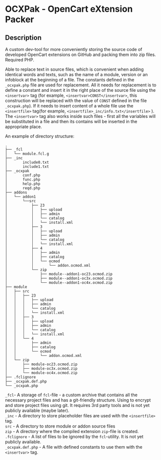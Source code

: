 # OCXPak - OpenCart eXtension Packer

## Description
A custom dev-tool for more conveniently storing the source code of developed OpenCart extensions on GitHub and packing them into zip files. Required PHP.

Able to replace text in source files, which is convenient when adding identical words and texts, such as the name of a module, version or an infoblock at the beginning of a file.
The constants defined in the `_ocxpak.php` file are used for replacement. All it needs for replacement is to define a constant and insert it in the right place of the source file using the `<insertvar>` tag (for example, `<insertvar>CONST</insertvar>`, this construction will be replaced with the value of `CONST` defined in the file `_ocxpak.php`). If it needs to insert content of a whole file use the `<insertfile>` tag(for example, `<insertfile>_inc/info.txt</insertfile>` ). The `<insertvar>` tag also works inside such files - first all the variables will be substituted in a file and then its contains will be inserted in the appropriate place.

An example of directory structure:
```
.
├── _fcl
│   └── module.fcl.g
├── _inc
│       include0.txt
│       include1.txt
├── _ocxpak
│       conf.php
│       func.php
│       help.php
│       reqd.php
├── addons
│   └── addon1
│       └──src
│           ├── 23
│           │   ├── upload
│           │   ├── admin
│           │   └── catalog
│           │   └── install.xml
│           ├── 3
│           │   ├── upload
│           │   ├── admin
│           │   └── catalog
│           │   └── install.xml
│           ├── 4
│           │   ├── admin
│           │   ├── catalog
│           │   └── ocmod
│           │       └── addon.ocmod.xml
│           └── zip
│               ├── module--addon1-oc23.ocmod.zip
│               ├── module--addon1-oc3x.ocmod.zip
│               └── module--addon1-oc4x.ocmod.zip
├── module
│   ├── src
│   │   ├── 23
│   │   │   ├── upload
│   │   │   ├── admin
│   │   │   └── catalog
│   │   │   └── install.xml
│   │   ├── 3
│   │   │   ├── upload
│   │   │   ├── admin
│   │   │   └── catalog
│   │   │   └── install.xml
│   │   └── 4
│   │       ├── admin
│   │       ├── catalog
│   │       └── ocmod
│   │           └── addon.ocmod.xml
│   └── zip
│       ├── module-oc23.ocmod.zip
│       ├── module-oc3x.ocmod.zip
│       └── module-oc4x.ocmod.zip
├── .fclignore
├── _ocxpak.def.php
└── _ocxpak.php
```

`_fcl`- A storage of `fcl`-file - a custom archive that contains all the necessary project files and has a git-friendly structure. Using to encrypt and store project files using git. It requires 3rd party tools and is not yet publicly available (maybe later).  
`_inc` - A directory to store placeholder files are used with the `<insertfile>` tag.  
`src` - A directory to store module or addon source files  
`zip` - A directory where the compiled extension `zip`-file is created.  
`.fclignore` - A list of files to be ignored by the `fcl`-utility. It is not yet publicly available.  
`_ocxpak.def.php` - A file with defined constants to use them with the `<insertvar>` tag.
